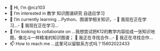 - 👋 Hi, I’m @rcz103
- 👀 I’m interested in 教学 知识图谱研究 自适应学习
- 🌱 I’m currently learning ...Python、图谱学相关知识，- 🌱 我现在正在学习...- 🌱 我现在正在学习...
- 💞️ I’m looking to collaborate on ...我想尝试把K12的教学内容绘成一张知识地图，像北斗一样精准的知识图谱； 💞️ 我正在寻找合作...- 💞️ 我正在寻找合作...
- 📫 How to reach me ...这里可以留联系方式吗？15602022433

<!---
rcz103/rcz103 is a ✨ special ✨ repository because its `README.md` (this file) appears on your GitHub profile.
You can click the Preview link to take a look at your changes.
--->
